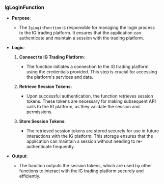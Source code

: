 ### IgLoginFunction

- **Purpose**: 
  - The `IgLoginFunction` is responsible for managing the login process to the IG trading platform. It ensures that the application can authenticate and maintain a session with the trading platform.

- **Logic**:
  1. **Connect to IG Trading Platform**:
     - The function initiates a connection to the IG trading platform using the credentials provided. This step is crucial for accessing the platform's services and data.

  2. **Retrieve Session Tokens**:
     - Upon successful authentication, the function retrieves session tokens. These tokens are necessary for making subsequent API calls to the IG platform, as they validate the session and permissions.

  3. **Store Session Tokens**:
     - The retrieved session tokens are stored securely for use in future interactions with the IG platform. This storage ensures that the application can maintain a session without needing to re-authenticate frequently.

- **Output**:
  - The function outputs the session tokens, which are used by other functions to interact with the IG trading platform securely and efficiently.